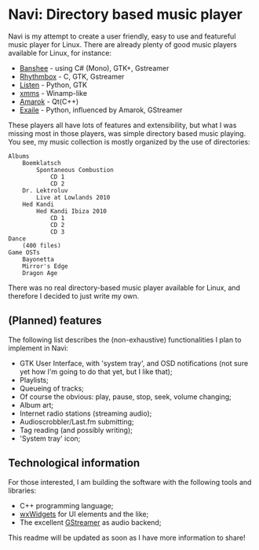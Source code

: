 Navi: Directory based music player
==================================

Navi is my attempt to create a user friendly, easy to use and featureful music
player for Linux. There are already plenty of good music players available for
Linux, for instance:

* [Banshee](http://banshee.fm) - using C# (Mono), GTK+, Gstreamer
* [Rhythmbox](http://projects.gnome.org/rhythmbox/) - C, GTK, Gstreamer
* [Listen](http://www.listen-project.org/) - Python, GTK
* [xmms](http://www.xmms.org) - Winamp-like
* [Amarok](http://amarok.kde.org) - Qt(C++)
* [Exaile](http://exaile.org) - Python, influenced by Amarok, GStreamer

These players all have lots of features and extensibility, but what I was 
missing most in those players, was simple directory based music playing. You
see, my music collection is mostly organized by the use of directories:

    Albums
        Boemklatsch
            Spontaneous Combustion
                CD 1
                CD 2
        Dr. Lektroluv
            Live at Lowlands 2010
        Hed Kandi
            Hed Kandi Ibiza 2010
                CD 1
                CD 2
                CD 3
    Dance
        (400 files)
    Game OSTs
        Bayonetta
        Mirror's Edge
        Dragon Age

There was no real directory-based music player available for Linux, and
therefore I decided to just write my own.

(Planned) features
------------------

The following list describes the (non-exhaustive) functionalities I plan to 
implement in Navi:

* GTK User Interface, with 'system tray', and OSD notifications (not sure yet
how I'm going to do that yet, but I like that);
* Playlists;
* Queueing of tracks;
* Of course the obvious: play, pause, stop, seek, volume changing;
* Album art;
* Internet radio stations (streaming audio);
* Audioscrobbler/Last.fm submitting;
* Tag reading (and possibly writing);
* 'System tray' icon;

Technological information 
-------------------------

For those interested, I am building the software with the following tools and 
libraries:

* C++ programming language;
* [wxWidgets](http://wxwidgets.org) for UI elements and the like;
* The excellent [GStreamer](http://gstreamer.net) as audio backend;

This readme will be updated as soon as I have more information to share!

